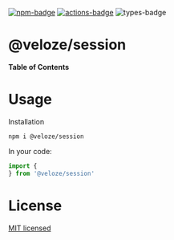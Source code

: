 [![npm-badge][npm-badge]][npm]
[![actions-badge][actions-badge]][actions]
![types-badge][types-badge]

# @veloze/session

**Table of Contents**

<!-- !toc -->

<!-- toc! -->

# Usage

Installation

```
npm i @veloze/session
```

In your code:

```js
import {
} from '@veloze/session'
```

# License

[MIT licensed](./LICENSE)

[npm-badge]: https://badgen.net/npm/v/@veloze/session
[npm]: https://www.npmjs.com/package/@veloze/session
[types-badge]: https://badgen.net/npm/types/@veloze/session
[actions-badge]: https://github.com/commenthol/veloze-session/workflows/CI/badge.svg?branch=main&event=push
[actions]: https://github.com/commenthol/veloze-session/actions/workflows/ci.yml?query=branch%3Amain
